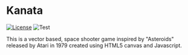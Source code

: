 # Kanata
[![License](https://img.shields.io/badge/License-BSD%203--Clause-blue.svg)](https://opensource.org/licenses/BSD-3-Clause)
![Test](https://img.shields.io/badge/tests-22%20passed%2C%2031%20failed-critical)

This is a vector based, space shooter game inspired by "Asteroids" released by Atari in 1979 created using HTML5 canvas and Javascript.
